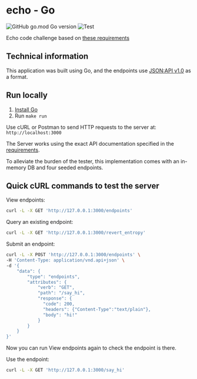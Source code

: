 # echo - Go

![GitHub go.mod Go version](https://img.shields.io/github/go-mod/go-version/Alvaroalonsobabbel/echo) ![Test](https://github.com/Alvaroalonsobabbel/echo/actions/workflows/test.yml/badge.svg)

Echo code challenge based on [these requirements](echo.md)

## Technical information

This application was built using Go, and the endpoints use [JSON:API v1.0](https://jsonapi.org/) as a format.

## Run locally

1. [Install Go](https://go.dev/doc/install)
2. Run `make run`

Use cURL or Postman to send HTTP requests to the server at: `http://localhost:3000`

The Server works using the exact API documentation specified in the [requirements](echo.md#examples).

To alleviate the burden of the tester, this implementation comes with an in-memory DB and four seeded endpoints.

## Quick cURL commands to test the server

View endpoints:

```bash
curl -L -X GET 'http://127.0.0.1:3000/endpoints'
```

Query an existing endpoint:

```bash
curl -L -X GET 'http://127.0.0.1:3000/revert_entropy'
```

Submit an endpoint:

```bash
curl -L -X POST 'http://127.0.0.1:3000/endpoints' \
-H 'Content-Type: application/vnd.api+json' \
-d '{
    "data": {
        "type": "endpoints",
        "attributes": {
            "verb": "GET",
            "path": "/say_hi",
            "response": {
              "code": 200,
              "headers": {"Content-Type":"text/plain"},
              "body": "hi!"
            }
        }
    }
}'
```

Now you can run View endpoints again to check the endpoint is there.

Use the endpoint:

```bash
curl -L -X GET 'http://127.0.0.1:3000/say_hi'
```
